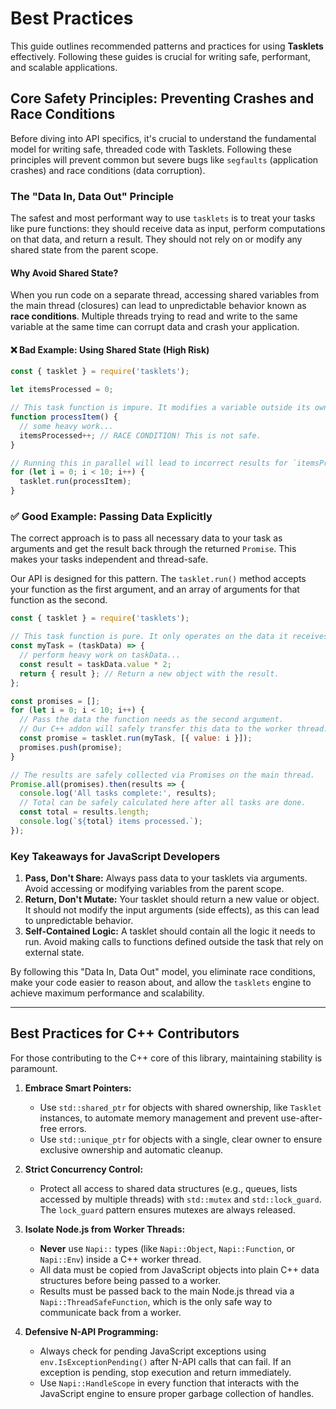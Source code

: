 # Best Practices

This guide outlines recommended patterns and practices for using **Tasklets** effectively. Following these guides is crucial for writing safe, performant, and scalable applications.

## Core Safety Principles: Preventing Crashes and Race Conditions

Before diving into API specifics, it's crucial to understand the fundamental model for writing safe, threaded code with Tasklets. Following these principles will prevent common but severe bugs like `segfaults` (application crashes) and race conditions (data corruption).

### The "Data In, Data Out" Principle

The safest and most performant way to use `tasklets` is to treat your tasks like pure functions: they should receive data as input, perform computations on that data, and return a result. They should not rely on or modify any shared state from the parent scope.

#### Why Avoid Shared State?

When you run code on a separate thread, accessing shared variables from the main thread (closures) can lead to unpredictable behavior known as **race conditions**. Multiple threads trying to read and write to the same variable at the same time can corrupt data and crash your application.

#### ❌ Bad Example: Using Shared State (High Risk)

```javascript
const { tasklet } = require('tasklets');

let itemsProcessed = 0;

// This task function is impure. It modifies a variable outside its own scope.
function processItem() {
  // some heavy work...
  itemsProcessed++; // RACE CONDITION! This is not safe.
}

// Running this in parallel will lead to incorrect results for `itemsProcessed`.
for (let i = 0; i < 10; i++) {
  tasklet.run(processItem);
}
```

### ✅ Good Example: Passing Data Explicitly

The correct approach is to pass all necessary data to your task as arguments and get the result back through the returned `Promise`. This makes your tasks independent and thread-safe.

Our API is designed for this pattern. The `tasklet.run()` method accepts your function as the first argument, and an array of arguments for that function as the second.

```javascript
const { tasklet } = require('tasklets');

// This task function is pure. It only operates on the data it receives.
const myTask = (taskData) => {
  // perform heavy work on taskData...
  const result = taskData.value * 2;
  return { result }; // Return a new object with the result.
};

const promises = [];
for (let i = 0; i < 10; i++) {
  // Pass the data the function needs as the second argument.
  // Our C++ addon will safely transfer this data to the worker thread.
  const promise = tasklet.run(myTask, [{ value: i }]);
  promises.push(promise);
}

// The results are safely collected via Promises on the main thread.
Promise.all(promises).then(results => {
  console.log('All tasks complete:', results);
  // Total can be safely calculated here after all tasks are done.
  const total = results.length;
  console.log(`${total} items processed.`);
});
```

### Key Takeaways for JavaScript Developers

1.  **Pass, Don't Share:** Always pass data to your tasklets via arguments. Avoid accessing or modifying variables from the parent scope.
2.  **Return, Don't Mutate:** Your tasklet should return a new value or object. It should not modify the input arguments (side effects), as this can lead to unpredictable behavior.
3.  **Self-Contained Logic:** A tasklet should contain all the logic it needs to run. Avoid making calls to functions defined outside the task that rely on external state.

By following this "Data In, Data Out" model, you eliminate race conditions, make your code easier to reason about, and allow the `tasklets` engine to achieve maximum performance and scalability.

---

## Best Practices for C++ Contributors

For those contributing to the C++ core of this library, maintaining stability is paramount.

1.  **Embrace Smart Pointers:**
    *   Use `std::shared_ptr` for objects with shared ownership, like `Tasklet` instances, to automate memory management and prevent use-after-free errors.
    *   Use `std::unique_ptr` for objects with a single, clear owner to ensure exclusive ownership and automatic cleanup.

2.  **Strict Concurrency Control:**
    *   Protect all access to shared data structures (e.g., queues, lists accessed by multiple threads) with `std::mutex` and `std::lock_guard`. The `lock_guard` pattern ensures mutexes are always released.

3.  **Isolate Node.js from Worker Threads:**
    *   **Never** use `Napi::` types (like `Napi::Object`, `Napi::Function`, or `Napi::Env`) inside a C++ worker thread.
    *   All data must be copied from JavaScript objects into plain C++ data structures before being passed to a worker.
    *   Results must be passed back to the main Node.js thread via a `Napi::ThreadSafeFunction`, which is the only safe way to communicate back from a worker.

4.  **Defensive N-API Programming:**
    *   Always check for pending JavaScript exceptions using `env.IsExceptionPending()` after N-API calls that can fail. If an exception is pending, stop execution and return immediately.
    *   Use `Napi::HandleScope` in every function that interacts with the JavaScript engine to ensure proper garbage collection of handles.